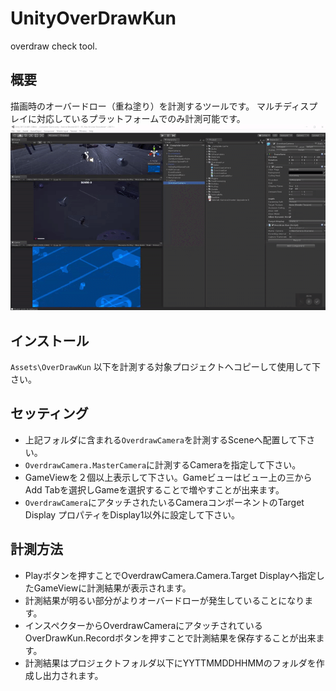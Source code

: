# UnityOverDrawKun
overdraw check tool.
## 概要
描画時のオーバードロー（重ね塗り）を計測するツールです。
マルチディスプレイに対応しているプラットフォームでのみ計測可能です。
![alt text](Doc/641b60a898bf20e97083f5adb1294113.gif)
## インストール
`Assets\OverDrawKun` 以下を計測する対象プロジェクトへコピーして使用して下さい。
## セッティング
- 上記フォルダに含まれる`OverdrawCamera`を計測するSceneへ配置して下さい。
- `OverdrawCamera.MasterCamera`に計測するCameraを指定して下さい。
- GameViewを２個以上表示して下さい。Gameビューはビュー上の三からAdd Tabを選択しGameを選択することで増やすことが出来ます。
- `OverdrawCamera`にアタッチされたいるCameraコンポーネントのTarget Display プロパティをDisplay1以外に設定して下さい。
 
 ## 計測方法
 - Playボタンを押すことでOverdrawCamera.Camera.Target Displayへ指定したGameViewに計測結果が表示されます。
 - 計測結果が明るい部分がよりオーバードローが発生していることになります。
 - インスペクターからOverdrawCameraにアタッチされているOverDrawKun.Recordボタンを押すことで計測結果を保存することが出来ます。
 - 計測結果はプロジェクトフォルダ以下にYYTTMMDDHHMMのフォルダを作成し出力されます。
